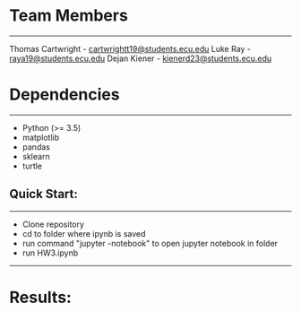 # Team Members
___
Thomas Cartwright - cartwrightt19@students.ecu.edu
Luke Ray - raya19@students.ecu.edu
Dejan Kiener - kienerd23@students.ecu.edu

# Dependencies
___
- Python (>= 3.5)
- matplotlib
- pandas
- sklearn
- turtle

## Quick Start:

---
- Clone repository
- cd to folder where ipynb is saved
- run command "jupyter -notebook" to open jupyter notebook in folder
- run HW3.ipynb
---

# Results:

